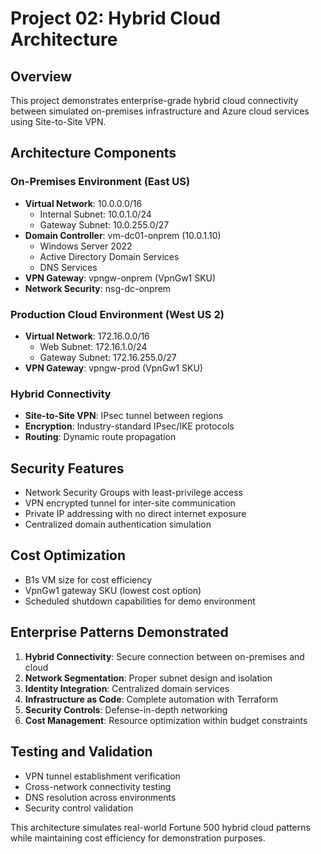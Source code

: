 # Project 02: Hybrid Cloud Architecture

## Overview
This project demonstrates enterprise-grade hybrid cloud connectivity between simulated on-premises infrastructure and Azure cloud services using Site-to-Site VPN.

## Architecture Components

### On-Premises Environment (East US)
- **Virtual Network**: 10.0.0.0/16
  - Internal Subnet: 10.0.1.0/24
  - Gateway Subnet: 10.0.255.0/27
- **Domain Controller**: vm-dc01-onprem (10.0.1.10)
  - Windows Server 2022
  - Active Directory Domain Services
  - DNS Services
- **VPN Gateway**: vpngw-onprem (VpnGw1 SKU)
- **Network Security**: nsg-dc-onprem

### Production Cloud Environment (West US 2)  
- **Virtual Network**: 172.16.0.0/16
  - Web Subnet: 172.16.1.0/24
  - Gateway Subnet: 172.16.255.0/27
- **VPN Gateway**: vpngw-prod (VpnGw1 SKU)

### Hybrid Connectivity
- **Site-to-Site VPN**: IPsec tunnel between regions
- **Encryption**: Industry-standard IPsec/IKE protocols
- **Routing**: Dynamic route propagation

## Security Features
- Network Security Groups with least-privilege access
- VPN encrypted tunnel for inter-site communication
- Private IP addressing with no direct internet exposure
- Centralized domain authentication simulation

## Cost Optimization
- B1s VM size for cost efficiency
- VpnGw1 gateway SKU (lowest cost option)
- Scheduled shutdown capabilities for demo environment

## Enterprise Patterns Demonstrated
1. **Hybrid Connectivity**: Secure connection between on-premises and cloud
2. **Network Segmentation**: Proper subnet design and isolation
3. **Identity Integration**: Centralized domain services
4. **Infrastructure as Code**: Complete automation with Terraform
5. **Security Controls**: Defense-in-depth networking
6. **Cost Management**: Resource optimization within budget constraints

## Testing and Validation
- VPN tunnel establishment verification
- Cross-network connectivity testing
- DNS resolution across environments
- Security control validation

This architecture simulates real-world Fortune 500 hybrid cloud patterns while maintaining cost efficiency for demonstration purposes.

